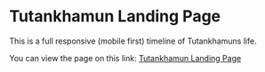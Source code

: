 # Tutankhamun Landing Page

This is a full responsive (mobile first) timeline of Tutankhamuns life.

You can view the page on this link: [Tutankhamun Landing Page](https://sad-swirles-102141.netlify.com/)

